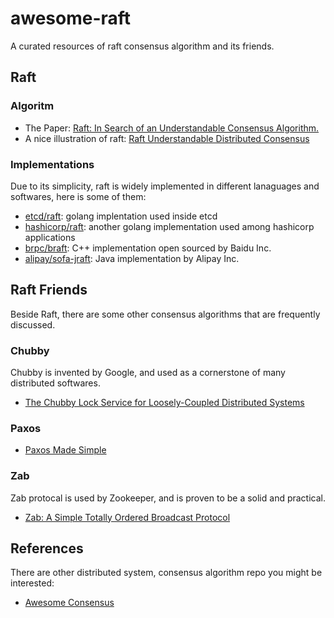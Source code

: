 # awesome-raft

A curated resources of raft consensus algorithm and its friends.

## Raft 

### Algoritm

- The Paper: [Raft: In Search of an Understandable Consensus Algorithm.](https://ramcloud.stanford.edu/wiki/download/attachments/11370504/raft.pdf)
- A nice illustration of raft: [Raft
Understandable Distributed Consensus](http://thesecretlivesofdata.com/raft/)

### Implementations

Due to its simplicity, raft is widely implemented in different lanaguages and softwares, here is some of them:

- [etcd/raft](https://github.com/coreos/etcd): golang implentation used inside etcd 
- [hashicorp/raft](https://github.com/hashicorp/raft): another golang implementation used among hashicorp applications
- [brpc/braft](https://github.com/brpc/braft): C++ implementation open sourced by Baidu Inc.
- [alipay/sofa-jraft](https://github.com/alipay/sofa-jraft): Java implementation by Alipay Inc.

## Raft Friends

Beside Raft, there are some other consensus algorithms that are frequently discussed.

### Chubby

Chubby is invented by Google, and used as a cornerstone of many distributed softwares.

- [The Chubby Lock Service for Loosely-Coupled Distributed Systems](https://research.google.com/archive/chubby.html)

### Paxos

- [Paxos Made Simple](http://research.microsoft.com/en-us/um/people/lamport/pubs/paxos-simple.pdf)

### Zab

Zab protocal is used by Zookeeper, and is proven to be a solid and practical.

- [Zab: A Simple Totally Ordered Broadcast Protocol](https://www.datadoghq.com/pdf/zab.totally-ordered-broadcast-protocol.2008.pdf)

## References

There are other distributed system, consensus algorithm repo you might be interested:

- [Awesome Consensus](https://github.com/dgryski/awesome-consensus)
